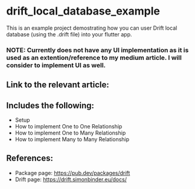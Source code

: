 # drift_local_database_example

This is an example project demostrating how you can user Drift local database (using the .drift file) into your flutter app.

### NOTE: Currently does not have any UI implementation as it is used as an extention/reference to my medium article. I will consider to implement UI as well.

## Link to the relevant article: 

## Includes the following:
* Setup
* How to implement One to One Relationship
* How to implement One to Many Relationship
* How to implement Many to Many Relationship

## References:
 * Package page: https://pub.dev/packages/drift
 * Drift page: https://drift.simonbinder.eu/docs/

